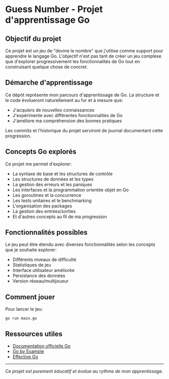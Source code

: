 # Guess Number - Projet d'apprentissage Go

## Objectif du projet

Ce projet est un jeu de "devine le nombre" que j'utilise comme support pour apprendre le langage Go. L'objectif n'est pas tant de créer un jeu complexe que d'explorer progressivement les fonctionnalités de Go tout en construisant quelque chose de concret.

## Démarche d'apprentissage

Ce dépôt représente mon parcours d'apprentissage de Go. La structure et le code évolueront naturellement au fur et à mesure que:
- J'acquiers de nouvelles connaissances
- J'expérimente avec différentes fonctionnalités de Go
- J'améliore ma compréhension des bonnes pratiques

Les commits et l'historique du projet serviront de journal documentant cette progression.

## Concepts Go explorés

Ce projet me permet d'explorer:
- La syntaxe de base et les structures de contrôle
- Les structures de données et les types
- La gestion des erreurs et les paniques
- Les interfaces et la programmation orientée objet en Go
- Les goroutines et la concurrence
- Les tests unitaires et le benchmarking
- L'organisation des packages
- La gestion des entrées/sorties
- Et d'autres concepts au fil de ma progression

## Fonctionnalités possibles

Le jeu peut être étendu avec diverses fonctionnalités selon les concepts que je souhaite explorer:
- Différents niveaux de difficulté
- Statistiques de jeu
- Interface utilisateur améliorée
- Persistance des données
- Version réseau/multijoueur

## Comment jouer

Pour lancer le jeu:
```
go run main.go
```

## Ressources utiles

- [Documentation officielle Go](https://golang.org/doc/)
- [Go by Example](https://gobyexample.com/)
- [Effective Go](https://golang.org/doc/effective_go)

---

*Ce projet est purement éducatif et évolue au rythme de mon apprentissage.*